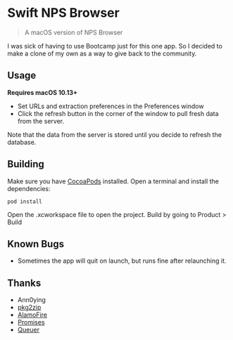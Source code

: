 # Swift NPS Browser
>A macOS version of NPS Browser

I was sick of having to use Bootcamp just for this one app. So I decided to make a clone of my own as a way to give back to the community.

## Usage
**Requires macOS 10.13+**

* Set URLs and extraction preferences in the Preferences window
* Click the refresh button in the corner of the window to pull fresh data from the server. 

Note that the data from the server is stored until you decide to refresh the database.

## Building
Make sure you have [CocoaPods][] installed.
Open a terminal and install the dependencies:
```
pod install
```
Open the .xcworkspace file to open the project.
Build by going to Product > Build

## Known Bugs
* Sometimes the app will quit on launch, but runs fine after relaunching it.

## Thanks
* Ann0ying
* [pkg2zip][]
* [AlamoFire][]
* [Promises][]
* [Queuer][]

[pkg2zip]: https://github.com/mmozeiko/pkg2zip
[AlamoFire]:https://github.com/Alamofire/Alamofire
[Promises]:https://github.com/google/promises
[Queuer]:https://github.com/FabrizioBrancati/Queuer
[CocoaPods]: https://cocoapods.org
